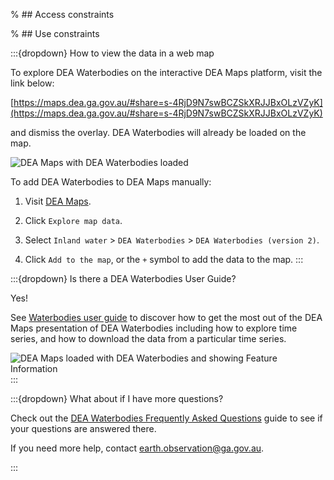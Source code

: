 % ## Access constraints

% ## Use constraints

:::{dropdown} How to view the data in a web map

To explore DEA Waterbodies on the interactive DEA Maps platform, visit the link below:

[https://maps.dea.ga.gov.au/#share=s-4RjD9N7swBCZSkXRJJBxOLzVZyK](https://maps.dea.ga.gov.au/#share=s-4RjD9N7swBCZSkXRJJBxOLzVZyK)

and dismiss the overlay. DEA Waterbodies will already be loaded on the map.

![DEA Maps with DEA Waterbodies loaded](/_files/cmi/DEA_Maps_screenshot_DEAWaterbodies1.jpg)

To add DEA Waterbodies to DEA Maps manually:

1) Visit [DEA Maps](https://maps.dea.ga.gov.au).

2) Click `Explore map data`.

3) Select `Inland water` > `DEA Waterbodies` > `DEA Waterbodies (version 2)`. 

4) Click `Add to the map`, or the `+` symbol to add the data to the map.
:::

:::{dropdown} Is there a DEA Waterbodies User Guide?

Yes!

See [Waterbodies user guide](https://www.dea.ga.gov.au/products/dea-waterbodies/user-guide) to discover how to get the most out of the DEA Maps presentation of DEA Waterbodies including how to explore time series, and how to download the data from a particular time series.

![DEA Maps loaded with DEA Waterbodies and showing Feature Information](/_files/cmi/DEA_Maps_screenshot_DEAWaterbodies_FeatureInformation1.jpg)
:::

:::{dropdown} What about if I have more questions?

Check out the [DEA Waterbodies Frequently Asked Questions](https://www.dea.ga.gov.au/products/dea-waterbodies/faq) guide to see if your questions are answered there. 

If you need more help, contact earth.observation@ga.gov.au. 

:::

